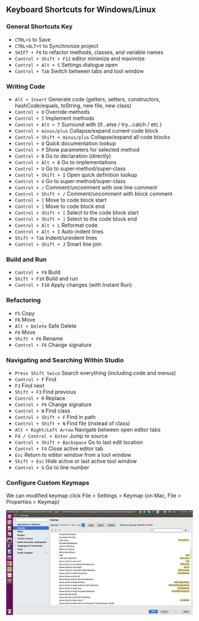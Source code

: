 
## Keyboard Shortcuts for Windows/Linux
### General Shortcuts Key

* `CTRL+S` to Save 
* `CTRL+ALT+Y` to Synchronize project
* `SHIFT + F6` to refactor methods, classes, and variable names
* `Control + Shift + F12` editor minimize and maximize 
* `Control + Alt + S` Settings dialogue open
* `Control + Tab` Switch between tabs and tool window

### Writing Code
* `Alt + Insert` Generate code (getters, setters, constructors, hashCode/equals, toString, new file, new class)
* `Control + O` Override methods
* `Control + I` Implement methods
* `Control + Alt + T` Surround with (if...else / try...catch / etc.)
* `Control + minus/plus` Collapse/expand current code block
* `Control + Shift + minus/plus` Collapse/expand all code blocks
* `Control + Q` Quick documentation lookup
* `Control + P` Show parameters for selected method
* `Control + B` Go to declaration (directly)
* `Control + Alt + B` Go to implementations
* `Control + U` Go to super-method/super-class
* `Control + Shift + I` Open quick definition lookup
* `Control + U` Go to super-method/super-class
* `Control + /` Comment/uncomment with one line comment
* `Control + Shift + /` Comment/uncomment with block comment
* `Control + [` Move to code block start
* `Control + ]` Move to code block end
* `Control + Shift + [` Select to the code block start
* `Control + Shift + ]` Select to the code block end
* `Control + Alt + L` Reformat code
* `Control + Alt + I` Auto-indent lines
* `Shift + Tab` Indent/unindent lines
* `Control + Shift + J` Smart line join

### Build and Run
* `Control + F9` Build
* `Shift + F10` Build and run
* `Control + F10` Apply changes (with Instant Run)

### Refactoring
* `F5` Copy
* `F6` Move
* `Alt + Delete` Safe Delete
* `F6` Move
* `Shift + F6` Rename
* `Control + F6` Change signature

### Navigating and Searching Within Studio
* `Press Shift twice` Search everything (including code and menus)
* `Control + F` Find
* `F3` Find next
* `Shift + F3` Find previous
* `Control + R` Replace
* `Control + F6` Change signature
* `Control + N` Find class
* `Control + Shift + F` Find in path
* `Control + Shift + N` Find file (instead of class)
* `Alt + Right/Left Arrow` Navigate between open editor tabs
* `F4 / Control + Enter` Jump to source
* `Control + Shift + Backspace` Go to last edit location
* `Control + F4` Close active editor tab
* `Esc` Return to editor window from a tool window
* `Shift + Esc` Hide active or last active tool window
* `Control + G` Go to line number

### Configure Custom Keymaps

We can modified keymap
click File > Settings > Keymap (on Mac, File > Properties > Keymap)

<img src="./image/androidcustomkeymap.png"/>
